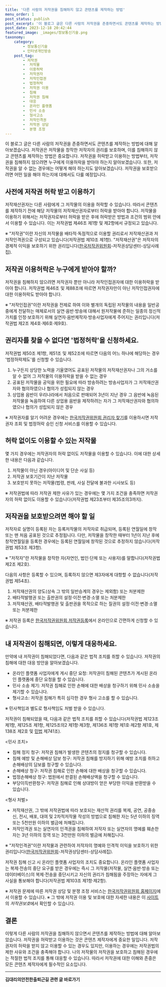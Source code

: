 ```yaml
---
title: '다른 사람의 저작권을 침해하지 않고 콘텐츠를 제작하는 방법'
menu_order: 1
post_status: publish
post_excerpt: '이 블로그 글은 다른 사람의 저작권을 존중하면서도 콘텐츠를 제작하는 방법에 대해 알아보겠습니다. 저작권은 저작물을 창작한 저작자의 권리를 보호하며, 이를 침해하지 않고 콘텐츠를 제작하는 방법은 중요합니다. 저작권을 허락받고 이용하는 방법부터, 저작권을 침해하지 않으려면 누구에게 이용허락을 받아야 하는지 알아보겠습니다. 또한, 저작권을 알 수 없는 경우에는 어떻게 해야 하는지도 알아보겠습니다. 저작권을 보호받으려면 어떤 일을 해야 하는지에 대해서도 다룰 예정입니다.'
post_date: 2023-12-18 20:42:44
featured_image: _images/정보통신기술.png
taxonomy:
    category:
        - 정보통신기술
        - 인터넷개인방송
    post_tag:
        - 저작권
        -  저작물
        -  이용허락
        -  저작권자
        -  저작인접권
        -  법정허락
        -  저작권 이용
        -  침해
        -  저작권 침해
        -  대응
        -  온라인 플랫폼
        -  민사 소송
        -  형사고소
        -  저작인격권
        -  저작권 상담
        -  분쟁 조정
---
```



이 블로그 글은 다른 사람의 저작권을 존중하면서도 콘텐츠를 제작하는 방법에 대해 알아보겠습니다. 저작권은 저작물을 창작한 저작자의 권리를 보호하며, 이를 침해하지 않고 콘텐츠를 제작하는 방법은 중요합니다. 저작권을 허락받고 이용하는 방법부터, 저작권을 침해하지 않으려면 누구에게 이용허락을 받아야 하는지 알아보겠습니다. 또한, 저작권을 알 수 없는 경우에는 어떻게 해야 하는지도 알아보겠습니다. 저작권을 보호받으려면 어떤 일을 해야 하는지에 대해서도 다룰 예정입니다.

## 사전에 저작권 허락 받고 이용하기

저작재산권자는 다른 사람에게 그 저작물의 이용을 허락할 수 있습니다. 따라서 콘텐츠를 제작하기 전에 해당 저작물의 저작재산권자로부터 허락을 받아야 합니다. 저작물을 이용하기 위해서는 저작권자로부터 허락을 받은 후에 허락받은 방법과 조건의 범위 안에서 이용할 수 있습니다. 이는 저작권법 제46조 제1항 및 제2항에서 규정되고 있습니다.

※ "저작권"이란 자신의 저작물을 배타적·독점적으로 이용할 권리로서 저작재산권과 저저작인격권으로 구성되고 있습니다(저작권법 제10조 제1항). "저작재산권"은 저작자의 경제적 이익을 보호하기 위한 권리입니다([한국저작권위원회](https://www.copyright.or.kr)-저작권상담센터-상담사례집).

## 저작권 이용허락은 누구에게 받아야 할까?

저작권을 침해하지 않으려면 저작권자 뿐만 아니라 저작인접권자에 대한 이용허락을 받아야 합니다. 저작권법 제46조 및 제88조에 따르면 저작권자만이 아닌 저작인접권자에 대한 이용허락도 받아야 합니다.

※ "저작인접권"이란 저작권을 전제로 하여 이와 별개의 독립된 저작물의 내용을 일반공중에게 전달하는 매체로서의 실연·음반·방송에 대해서 원저작물에 준하는 일종의 정신적 가치를 인정·보호하기 위해 실연자·음반제작자·방송사업자에게 주어지는 권리입니다(저작권법 제2조 제4호·제6호·제9호).

## 권리자를 찾을 수 없다면 '법정허락'을 신청하세요.

저작권법 제50조 제1항, 제51조 및 제52조에 따르면 다음의 어느 하나에 해당하는 경우 '법정허락제도'를 신청할 수 있습니다.

1. 누구든지 상당한 노력을 기울였어도 공표된 저작물의 저작재산권자나 그의 거소를 알 수 없어 그 저작물의 이용허락을 받을 수 없는 경우
2. 공표된 저작물을 공익을 위한 필요에 따라 방송하려는 방송사업자가 그 저작재산권자와 협의하였으나 협의가 성립되지 않는 경우
3. 상업용 음반이 우리나라에서 처음으로 판매되어 3년이 지난 경우 그 음반에 녹음된 저작물을 녹음하여 다른 상업용 음반을 제작하려는 자가 그 저작재산권자와 협의하였으나 협의가 성립되지 않은 경우

※ 저작권자를 알기 어려운 경우에는 [한국저작권위원회 권리자 찾기](https://www.findcopyright.or.kr)를 이용하시면 저작권자 조회 및 법정허락 승인 신청 서비스를 이용할 수 있습니다.

## 허락 없이도 이용할 수 있는 저작물

몇 가지 경우에는 저작권자의 허락 없이도 저작물을 이용할 수 있습니다. 이에 대한 상세한 내용은 다음과 같습니다.

1. 저작물이 아닌 경우(아이디어 및 단순 사실 등)
2. 저작권 보호기간이 지난 저작물
3. 보호받지 못하는 저작물(법령, 판례, 사실 전달에 불과한 시사보도 등)

※ 저작권법에 따라 저작권 제한 사유가 있는 경우에는 몇 가지 조건을 충족하면 저작권자의 허락 없이도 이용할 수 있습니다(저작권법 제23조부터 제35조의3까지).

## 저작권을 보호받으려면 해야 할 일

저작자로 실명이 등록된 자는 등록저작물의 저작자로 취급되며, 등록된 연월일에 창작 또는 맨 처음 공표된 것으로 추정됩니다. 다만, 저작물을 창작한 때부터 1년이 지난 후에 창작연월일을 등록한 경우에는 등록된 연월일에 창작된 것으로 추정하지 않습니다(저작권법 제53조 제3항).

※ "저작자"란 저작물을 창작한 자(자연인, 법인·단체 또는 사용자)를 말합니다(저작권법 제2조 제2호).

다음의 사항은 등록할 수 있으며, 등록하지 않으면 제3자에게 대항할 수 없습니다(저작권법 제54조).

1. 저작재산권의 양도(상속 그 밖의 일반승계의 경우는 제외함) 또는 처분제한
2. 배타적발행권 또는 출판권의 설정·이전·변경·소멸 또는 처분제한
3. 저작재산권, 배타적발행권 및 출판권을 목적으로 하는 질권의 설정·이전·변경·소멸 또는 처분제한

※ 저작권 등록은 [한국저작권위원회 저작권등록](https://www.cros.or.kr)에서 온라인으로 간편하게 신청할 수 있습니다.

## 내 저작권이 침해되면, 이렇게 대응하세요. 

만약에 내 저작권이 침해되었다면, 다음과 같은 법적 조치를 취할 수 있습니다. 저작권의 침해에 대한 대응 방안을 알아보겠습니다.

- 온라인 플랫폼 사업자에게 게시 중단 요청: 저작권이 침해된 콘텐츠가 게시된 온라인 플랫폼에 중단 요청을 할 수 있습니다.
- 민사 소송 제기: 저작권 침해로 인한 손해에 대한 배상을 청구하기 위해 민사 소송을 제기할 수 있습니다.
- 형사고소: 저작권 침해가 특히 심각한 경우 형사 고소를 할 수 있습니다.

※ 민사책임과 별도로 형사책임도 처벌 받을 수 있습니다.

저작권이 침해되었을 때, 다음과 같은 법적 조치를 취할 수 있습니다(저작권법 제123조 제1항, 제125조 제1항, 제125조의2 제1항·제3항, 제136조 제1항 제1호·제2항 제1호, 제138조 제2호 및 [민법](https://www.law.go.kr) 제741조).

<민사 조치>
- 침해 정지 청구: 저작권 침해가 발생한 콘텐츠의 정지를 청구할 수 있습니다.
- 침해 예방 및 손해배상 담보 청구: 저작권 침해를 방지하기 위해 예방 조치를 취하고 손해배상의 담보를 청구할 수 있습니다.
- 손해배상 청구: 저작권 침해로 인한 손해에 대한 배상을 청구할 수 있습니다.
- 법정손해배상 청구: 법원에서 판결된 손해배상액을 청구할 수 있습니다.
- 부당이득반환청구: 저작권 침해로 인해 상대방이 얻은 부당한 이익을 반환받을 수 있습니다.

<형사 처벌>
- 저작재산권, 그 밖에 저작권법에 따라 보호되는 재산적 권리를 복제, 공연, 공중송신, 전시, 배포, 대여 및 2차적저작물 작성의 방법으로 침해한 자는 5년 이하의 징역 또는 5천만원 이하의 벌금에 처해집니다.
- 저작인격권 또는 실연자의 인격권을 침해하여 저작자 또는 실연자의 명예를 훼손한 자는 3년 이하의 징역 또는 3천만원 이하의 벌금에 처해집니다.

※ "저작인격권"이란 저작물과 관련하여 저작자의 명예와 인격적 이익을 보호하기 위한 권리입니다([한국저작권위원회](https://www.copyright.or.kr)-저작권상담센터-상담사례집).

저작권 침해 신고 시 온라인 플랫폼 사업자의 조치도 중요합니다. 온라인 플랫폼 사업자는 복제·전송의 중단 요구를 받은 경우에는 즉시 그 저작물(저작물, 실연·음반·방송 또는 데이터베이스)의 복제·전송을 중단시키고 자신의 권리가 침해됨을 주장하는 자에게 그 사실을 통보해야 합니다(저작권법 제103조 제1항·제2항).

※ 저작권 문제에 따른 저작권 상담 및 분쟁 조정 서비스는 [한국저작권위원회 홈페이지](https://www.copyright.or.kr)에서 이용할 수 있습니다.
※ 그 밖에 저작권 이용 및 보호에 대한 자세한 내용은 이 [사이트](https://www.copyright.or.kr)의 *저작권보호*에서 확인할 수 있습니다.

## 결론

이렇게 다른 사람의 저작권을 침해하지 않으면서 콘텐츠를 제작하는 방법에 대해 알아보았습니다. 저작권을 허락받고 이용하는 것은 콘텐츠 제작자에게 중요한 일입니다. 저작권자의 허락을 받지 않고 이용할 수 있는 경우도 있지만, 이용하는 경우에는 저작권법의 제한 사유와 조건을 충족해야 합니다. 나의 저작물의 저작권을 보호하고 침해된 경우에는 적절한 법적 조치를 통해 대응할 수 있습니다. 따라서 저작권에 대한 이해와 존중은 모든 콘텐츠 제작자에게 필수적인 요소입니다.
<!-- wp:separator -->
<hr class="wp-block-separator has-alpha-channel-opacity"/>
<!-- /wp:separator -->

<!-- wp:group {"backgroundColor":"base","layout":{"type":"constrained"}} -->
<div class="wp-block-group has-base-background-color has-background"><!-- wp:paragraph {"align":"center","fontSize":"medium"} -->
<p class="has-text-align-center has-large-font-size"><strong>김대리의안전한출퇴근길 관련 글 바로가기</strong></p>
<!-- /wp:paragraph -->


<!-- wp:latest-posts
{"categories":[{"id":1794,"count":19,"description":"","link":"https://uknowlaw.com/category/%ea%b9%80%eb%8c%80%eb%a6%ac%ec%9d%98%ec%95%88%ec%a0%84%ed%95%9c%ec%b6%9c%ed%87%b4%ea%b7%bc%ea%b8%b8/","name":"김대리의안전한출퇴근길","slug":"김대리의안전한출퇴근길","taxonomy":"category","parent":0,"meta":[],"_links":{"self":[{"href":"https://uknowlaw.com/wp-json/wp/v2/categories/1794"}],"collection":[{"href":"https://uknowlaw.com/wp-json/wp/v2/categories"}],"about":[{"href":"https://uknowlaw.com/wp-json/wp/v2/taxonomies/category"}],"wp:post_type":[{"href":"https://uknowlaw.com/wp-json/wp/v2/posts?categories=1794"}],"curies":[{"name":"wp","href":"https://api.w.org/{rel}","templated":true}]}}],"postsToShow":100,"excerptLength":28,"postLayout":"grid","columns":2,"featuredImageAlign":"left","featuredImageSizeSlug":"large","fontSize":"small"} /--></div>
<!-- /wp:group -->
